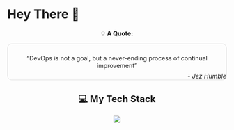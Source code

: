 # Hey There 👋


<div align="center">

💡 **A Quote:**

<div style="border: 1px solid #ddd; border-radius: 10px; padding: 10px; position: relative;">

 “DevOps is not a goal, but a never-ending process of continual improvement”

<div style="position: absolute; bottom: 0; right: 0;"><em>- Jez Humble</em></div>

</div>


<div align="center">
  
## 💻 My Tech Stack

</div>

<p align="center">
  <a href="https://skillicons.dev">
    <img src="https://skillicons.dev/icons?i=aws,gcp,azure,git,github,kubernetes,docker,grafana,jenkins,linux,py,terraform,ansible&perline=5" />
  </a>
</p>

<!--
**Rajkamal-07/Rajkamal-07** is a ✨ _special_ ✨ repository because its `README.md` (this file) appears on your GitHub profile.

Here are some ideas to get you started:

- 🔭 I’m currently working on ...
- 🌱 I’m currently learning ...
- 👯 I’m looking to collaborate on ...
- 🤔 I’m looking for help with ...
- 💬 Ask me about ...
- 📫 How to reach me: ...
- 😄 Pronouns: ...
- ⚡ Fun fact: ...
-->


